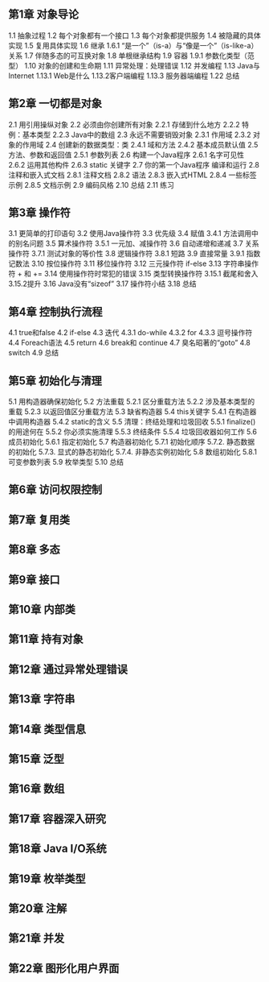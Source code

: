 ## 第1章 对象导论
1.1 抽象过程
1.2 每个对象都有一个接口
1.3 每个对象都提供服务
1.4 被隐藏的具体实现
1.5 复用具体实现
1.6 继承
1.6.1 “是一个”（is-a）与“像是一个”（is-like-a）关系
1.7 伴随多态的可互换对象
1.8 单根继承结构
1.9 容器
1.9.1 参数化类型（范型）
1.10 对象的创建和生命期
1.11 异常处理：处理错误
1.12 并发编程
1.13 Java与Internet
1.13.1 Web是什么
1.13.2客户端编程
1.13.3 服务器端编程
1.22 总结
## 第2章 一切都是对象
2.1 用引用操纵对象
2.2 必须由你创建所有对象
2.2.1 存储到什么地方
2.2.2 特例：基本类型
2.2.3 Java中的数组
2.3 永远不需要销毁对象
2.3.1 作用域
2.3.2 对象的作用域
2.4 创建新的数据类型：类
2.4.1 域和方法
2.4.2 基本成员默认值
2.5 方法、参数和返回值
2.5.1 参数列表
2.6 构建一个Java程序
2.6.1 名字可见性
2.6.2 运用其他构件
2.6.3 static 关键字
2.7 你的第一个Java程序
编译和运行
2.8 注释和嵌入式文档
2.8.1 注释文档
2.8.2 语法
2.8.3 嵌入式HTML
2.8.4 一些标签示例
2.8.5 文档示例
2.9 编码风格
2.10 总结
2.11 练习
##  第3章 操作符
3.1 更简单的打印语句
3.2 使用Java操作符
3.3 优先级
3.4 赋值
3.4.1 方法调用中的别名问题
3.5 算术操作符
3.5.1 一元加、减操作符
3.6 自动递增和递减
3.7 关系操作符
3.7.1 测试对象的等价性
3.8 逻辑操作符
3.8.1 短路
3.9 直接常量
3.9.1 指数记数法
3.10 按位操作符
3.11 移位操作符
3.12 三元操作符 if-else
3.13 字符串操作符 + 和 +=
3.14 使用操作符时常犯的错误
3.15 类型转换操作符
3.15.1 截尾和舍入
3.15.2提升
3.16 Java没有“sizeof”
3.17 操作符小结
3.18 总结
## 第4章 控制执行流程
4.1 true和false
4.2 if-else
4.3 迭代
4.3.1 do-while
4.3.2 for
4.3.3 逗号操作符
4.4 Foreach语法
4.5 return
4.6 break和 continue
4.7 臭名昭著的“goto”
4.8 switch
4.9 总结
## 第5章 初始化与清理
5.1 用构造器确保初始化
5.2 方法重载
5.2.1 区分重载方法
5.2.2 涉及基本类型的重载
5.2.3 以返回值区分重载方法
5.3 缺省构造器
5.4 this关键字
5.4.1 在构造器中调用构造器
5.4.2 static的含义
5.5 清理：终结处理和垃圾回收
5.5.1 finalize()的用途何在
5.5.2 你必须实施清理
5.5.3 终结条件
5.5.4 垃圾回收器如何工作
5.6 成员初始化
5.6.1 指定初始化
5.7 构造器初始化
5.7.1 初始化顺序
5.7.2. 静态数据的初始化
5.7.3. 显式的静态初始化
5.7.4. 非静态实例初始化
5.8 数组初始化
5.8.1 可变参数列表
5.9 枚举类型
5.10 总结
## 第6章 访问权限控制
## 第7章 复用类
## 第8章 多态
## 第9章 接口
## 第10章 内部类
## 第11章 持有对象
## 第12章 通过异常处理错误
## 第13章 字符串
## 第14章 类型信息
## 第15章 泛型
## 第16章 数组
## 第17章 容器深入研究
## 第18章 Java I/O系统
## 第19章 枚举类型
## 第20章 注解
## 第21章 并发
## 第22章 图形化用户界面
